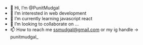 - 👋 Hi, I’m @PunitMudgal
- 👀 I’m interested in web development
- 🌱 I’m currently learning javascript react
- 💞️ I’m looking to collaborate on ...
- 📫 How to reach me ssmudgal@gmail.com or my ig handle -> punitmudgal_

<!---
PunitMudgal/PunitMudgal is a ✨ special ✨ repository because its `README.md` (this file) appears on your GitHub profile.
You can click the Preview link to take a look at your changes.
--->
